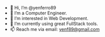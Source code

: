 - 👋 Hi, I’m @yenferro89
- 💞️ I’m a Computer Engineer.
- 👀 I’m interested in Web Development.
- 🌱 I’m currently using great FullStack tools.
- 📫 Reach me via email: yenf89@gmail.com


